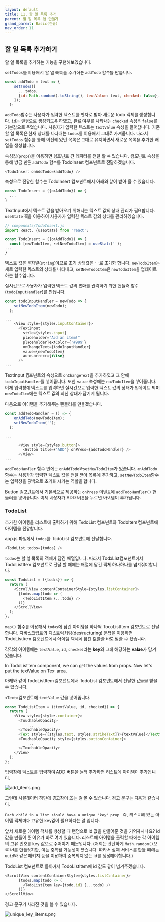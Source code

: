 ```yaml
---
layout: default
title: 11. 할 일 목록 추가
parent: 할 일 목록 앱 만들기
grand_parent: Basic(한글)
nav_order: 11
---
```


## 할 일 목록 추가하기

할 일 목록을 추가하는 기능을 구현해보겠습니다.

`setTodos`를 이용해서 할 일 목록을 추가하는 `addTodo` 함수를 만듭니다.

```js
const addTodo = text => {
    setTodos([
      ...todos,
      {id: Math.random().toString(), textValue: text, checked: false},
    ]);
  };
```

`addTodo`함수는 사용자가 입력한 텍스트를 인자로 받아 새로운 todo 객체를 생성합니다. `id`는 랜덤으로 생성되도록 하였고, 완료 여부를 나타내는 `checked` 속성은 `false`를 기본값으로 주었습니다. 사용자가 입력한 텍스트는 `textValue` 속성을 들어갑니다. 기존 할 일 목록은 현재 상태를 나타내는 `todos`를 이용해서 그대로 가져옵니다. 따라서 `setTodos` 함수를 통해 이전에 있던 목록은 그대로 유지하면서 새로운 목록을 추가한 배열을 생성합니다.


속성값(`props`)을 이용하면 컴포넌트 간 데이터를 전달 할 수 있습니다. 컴포넌트 속성을 통해 방금 만든 `addTodo` 함수를 TodoInsert 컴포넌트로 전달하겠습니다.

```js
<TodoInsert onAddTodo={addTodo} />
```

속성으로 전달한 함수는 TodoInsert 컴포넌트에서 아래와 같이 받아 올 수 있습니다.

```js
const TodoInsert = ({onAddTodo}) => {
  ...
}
```

TextInput에서 텍스트 값을 받아오기 위해서는 텍스트 값의 상태 관리가 필요합니다. `useState` 훅을 이용하여 사용자가 입력한 텍스트 값의 상태를 관리하겠습니다.

```js
// components/TodoInsert.js
import React, {useState} from 'react';

const TodoInsert = ({onAddTodo}) => {
  const [newTodoItem, setNewTodoItem] = useState('');
...
}
```

텍스트 값은 문자열(`string`)이므로 초기 상태값은 `''`로 초기화 합니다.
`newTodoItem`는 새로 입력한 텍스트의 상태를 나타내고, `setNewTodoItem`은 `newTodoItem`을 업데이트하는 함수입니다.

실시간으로 사용자가 입력한 텍스트 값의 변화를 관리하기 위한 핸들러 함수(`todoInputHandler`)를 만듭니다.

```js
const todoInputHandler = newTodo => {
    setNewTodoItem(newTodo);
  };

...
    <View style={styles.inputContainer}>
      <TextInput
        style={styles.input}
        placeholder="Add an item!"
        placeholderTextColor={'#999'}
        onChangeText={todoInputHandler}
        value={newTodoItem}
        autoCorrect={false}
      />
...
```

TextInput 컴포넌트의 속성으로 `onChangeText`을 추가하였고 그 안에 `todoInputHandler`를 넣어줍니다. 또한 `value` 속성에는 `newTodoItem`을 넣어줍니다. 이제 입력창에 텍스트를 입력하면 실시간으로 입력한 텍스트 값의 상태가 업데이트 되며 `newTodoItem`에는 텍스트 값의 최신 상태가 담기게 됩니다.

다음으로 아이템을 추가해주는 핸들러를 만들겠습니다.

```js
const addTodoHandler = () => {
    onAddTodo(newTodoItem);
    setNewTodoItem('');
  };

...

      <View style={styles.button}>
        <Button title={'ADD'} onPress={addTodoHandler} />
      </View>
...
```

`addTodoHandler` 함수 안에는 `onAddTodo`와`setNewTodoItem`가 있습니다. `onAddTodo` 함수는 사용자가 입력한 텍스트 값을 전달 받아 목록에 추가하고, `setNewTodoItem`함수는 입력창을 공백으로 초기화 시키는 역할을 합니다.

Button 컴포넌트에서 기본적으로 제공하는 `onPress` 이벤트에 `addTodoHandler()` 핸들러를 넣어줍니다. 이제 사용자가 ADD 버튼을 누르면 아이템이 추가됩니다.

### TodoList

추가한 아이템을 리스트에 출력하기 위해 TodoList 컴포넌트와 TodoItem 컴포넌트에 아이템을 전달합니다.

app.js 파일에서 `todos`를 TodoList 컴포넌트에 전달합니다.

```js
<TodoList todos={todos} />
```

`todos`는 할 일 목록의 객체가 담긴 배열입니다. 따라서 TodoList컴포넌트에서 TodoListItem 컴포넌트로 전달 할 때에는 배열에 담긴 객체 하나하나를 넘겨줘야합니다.

```js
const TodoList = ({todos}) => {
  return (
    <ScrollView contentContainerStyle={styles.listContainer}>
      {todos.map(todo => (
        <TodoListItem {...todo} />
      ))}
    </ScrollView>
  );
};
```

`map()` 함수를 이용해서 `todos`에 담긴 아이템을 하나씩 TodoListItem 컴포넌트로 전달합니다. 자바스크립트의 디스트럭처링(destructuring) 문법을 이용하면 TodoListItem 컴포넌트에서 아이템 객체에 담긴 값들을 바로 받을 수 있습니다.

각각의 아이템에는 `textValue`, `id`, `checked`라는 **key**와 그에 해당하는 **value**가 담겨 있습니다.

In TodoListItem component, we can get the values from props. Now let's put the textValue on Text area.

아래와 같이 TodoListItem 컴포넌트에서 TodoList 컴포넌트에서 전달한 값들을 받을 수 있습니다.

`<Text>`컴포넌트에 `textValue` 값을 넣어줍니다.

```js
const TodoListItem = ({textValue, id, checked}) => {
  return (
    <View style={styles.container}>
      <TouchableOpacity>
          ...
      </TouchableOpacity>
      <Text style={[styles.text, styles.strikeText]}>{textValue}</Text>
      <TouchableOpacity style={styles.buttonContainer}>
          ...
      </TouchableOpacity>
    </View>
  );
};
```

입력창에 텍스트를 입력하여 ADD 버튼을 눌러 추가하면 리스트에 아이템이 추가됩니다.

![](../images/add_items.png "add_items.png")

그런데 시뮬레이터 하단에 경고창이 뜨는 걸 볼 수 있습니다. 경고 문구는 다음과 같습니다. 

`Each child in a list should have a unique 'key' prop.`
즉, 리스트에 있는 아이템 객체마다 고유한 key값이 필요하다는 말 입니다.

앞서 새로운 아이템 객체를 생성할 때 랜덤으로 id 값을 만들어준 것을 기억하시나요? id 값을 만들어 준 이유가 바로 여기 있습니다. 리스트에 아이템을 출력할 때에는 각 아이템의 고유 번호를 key 값으로 주어야기 때문입니다. (저희는 간단하게 `Math.random()`으로 id를 만들었지만, 이는 중복될 가능성이 있습니다. 따라서 실제 서비스를 만들 때에는 `uuid`와 같은 패키지 등을 이용하여 중복되지 않는 id를 생성해야합니다.)


TodoList 컴포넌트로 돌아가서 TodoListItem에 id 값도 같이 넘겨주겠습니다.

```js
<ScrollView contentContainerStyle={styles.listContainer}>
      {todos.map(todo => (
        <TodoListItem key={todo.id} {...todo} />
      ))}
</ScrollView>
```

경고 문구가 사라진 것을 볼 수 있습니다.

![](../images/unique_key_iitems.png "unique_key_iitems.png")